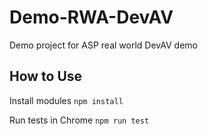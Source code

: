# Demo-RWA-DevAV
Demo project for ASP real world DevAV demo 

## How to Use
Install modules 
`npm install`

Run tests in Chrome
`npm run test`